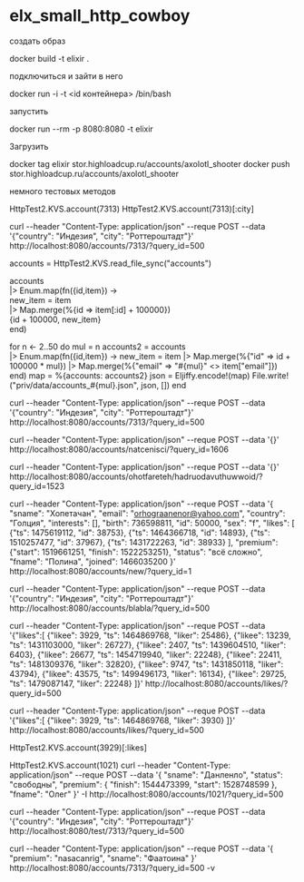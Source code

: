 # elx_small_http_cowboy

создать образ

 docker build -t elixir .

подключиться и зайти в него

 docker run -i -t <id контейнера> /bin/bash

запустить

 docker run --rm -p 8080:8080 -t elixir

Загрузить

docker tag elixir stor.highloadcup.ru/accounts/axolotl_shooter
docker push stor.highloadcup.ru/accounts/axolotl_shooter

 
 немного тестовых методов

HttpTest2.KVS.account(7313)
HttpTest2.KVS.account(7313)[:city]

curl --header "Content-Type: application/json"   --reque POST   --data '{"country": "Индезия", "city": "Роттероштадт"}'   http://localhost:8080/accounts/7313/?query_id=500

accounts = HttpTest2.KVS.read_file_sync("accounts")

accounts \
|> Enum.map(fn({id,item}) -> \
  new_item = item \
  |> Map.merge(%{id => item[:id] + 100000}) \
  {id + 100000, new_item} \
end)

for n <- 2..50 do
  mul = n
  accounts2 = accounts \
  |> Enum.map(fn({id,item}) ->
      new_item = item
      |> Map.merge(%{"id" => id + 100000 * mul})
      |> Map.merge(%{"email" => "#{mul}" <> item["email"]}) 
  end)
  map = %{accounts: accounts2}
  json = Eljiffy.encode!(map)
  File.write!("priv/data/accounts_#{mul}.json", json, [])
end 


curl --header "Content-Type: application/json"   --reque POST   --data '{"country": "Индезия", "city": "Роттероштадт"}'   http://localhost:8080/accounts/7313/?query_id=500

curl --header "Content-Type: application/json"   --reque POST   --data '{}'   http://localhost:8080/accounts/natcenisci/?query_id=1606

curl --header "Content-Type: application/json"   --reque POST   --data '{}'   http://localhost:8080/accounts/ohotfareteh/hadruodavuthuwwoid/?query_id=1523


curl --header "Content-Type: application/json"   --reque POST   --data '{
    "sname": "Хопетачан",
    "email": "orhograanenor@yahoo.com",
    "country": "Голция",
    "interests": [],
    "birth": 736598811,
    "id": 50000,
    "sex": "f",
    "likes": [
        {"ts": 1475619112, "id": 38753},
        {"ts": 1464366718, "id": 14893},
        {"ts": 1510257477, "id": 37967},
        {"ts": 1431722263, "id": 38933}
    ],
    "premium": {"start": 1519661251, "finish": 1522253251},
    "status": "всё сложно",
    "fname": "Полина",
    "joined": 1466035200
}'   http://localhost:8080/accounts/new/?query_id=1

curl --header "Content-Type: application/json"   --reque POST   --data '{"country": "Индезия", "city": "Роттероштадт"}'   http://localhost:8080/accounts/blabla/?query_id=500

curl --header "Content-Type: application/json"   --reque POST   --data '{"likes":[
    {"likee": 3929, "ts": 1464869768, "liker": 25486},
    {"likee": 13239, "ts": 1431103000, "liker": 26727},
    {"likee": 2407, "ts": 1439604510, "liker": 6403},
    {"likee": 26677, "ts": 1454719940, "liker": 22248},
    {"likee": 22411, "ts": 1481309376, "liker": 32820},
    {"likee": 9747, "ts": 1431850118, "liker": 43794},
    {"likee": 43575, "ts": 1499496173, "liker": 16134},
    {"likee": 29725, "ts": 1479087147, "liker": 22248}
]}'   http://localhost:8080/accounts/likes/?query_id=500

curl --header "Content-Type: application/json"   --reque POST   --data '{"likes":[
    {"likee": 3929, "ts": 1464869768, "liker": 3930}
]}'   http://localhost:8080/accounts/likes/?query_id=500


HttpTest2.KVS.account(3929)[:likes]

HttpTest2.KVS.account(1021)
curl --header "Content-Type: application/json"   --reque POST   --data '{
  "sname": "Данленло",
  "status": "свободны",
  "premium": {
    "finish": 1544473399,
    "start": 1528748599
  },
  "fname": "Олег"
}'  -I http://localhost:8080/accounts/1021/?query_id=500

curl --header "Content-Type: application/json"   --reque POST   --data '{"country": "Индезия", "city": "Роттероштадт"}'   http://localhost:8080/test/7313/?query_id=500

curl --header "Content-Type: application/json"   --reque POST   --data '{
  "premium": "nasacanrig",
  "sname": "Фаатоина"
}'   http://localhost:8080/accounts/7313/?query_id=500 -v